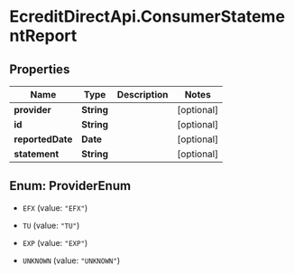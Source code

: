 # EcreditDirectApi.ConsumerStatementReport

## Properties

Name | Type | Description | Notes
------------ | ------------- | ------------- | -------------
**provider** | **String** |  | [optional] 
**id** | **String** |  | [optional] 
**reportedDate** | **Date** |  | [optional] 
**statement** | **String** |  | [optional] 



## Enum: ProviderEnum


* `EFX` (value: `"EFX"`)

* `TU` (value: `"TU"`)

* `EXP` (value: `"EXP"`)

* `UNKNOWN` (value: `"UNKNOWN"`)





